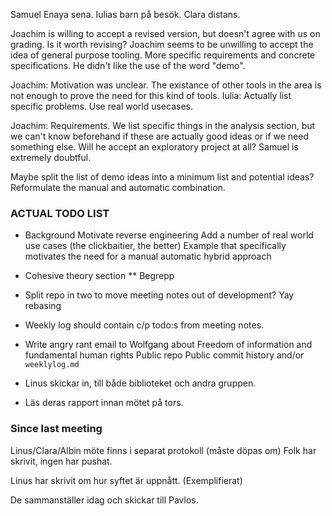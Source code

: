 Samuel Enaya sena.
Iulias barn på besök.
Clara distans.

Joachim is willing to accept a revised version, but doesn't agree with
us on grading.  Is it worth revising?
Joachim seems to be unwilling to accept the idea of general purpose
tooling.  More specific requirements and concrete specifications.  He
didn't like the use of the word "demo".

Joachim: Motivation was unclear. The existance of other tools in the
area is not enough to prove the need for this kind of tools.
Iulia: Actually list specific problems.
Use real world usecases.

Joachim: Requirements.
We list specific things in the analysis section, but we can't know
beforehand if these are actually good ideas or if we need something
else.
Will he accept an exploratory project at all? Samuel is extremely
doubtful.

Maybe split the list of demo ideas into a minimum list and potential
ideas?
Reformulate the manual and automatic combination.

### ACTUAL TODO LIST
* Background
	Motivate reverse engineering
	Add a number of real world use cases (the clickbaitier, the better)
	Example that specifically motivates the need for a
	manual automatic hybrid approach

* Cohesive theory section
** Begrepp

* Split repo in two to move meeting notes out of development?
	Yay rebasing

* Weekly log should contain c/p todo:s from meeting notes.

* Write angry rant email to Wolfgang about Freedom of information and
  fundamental human rights
	Public repo
	Public commit history and/or `weeklylog.md`

* Linus skickar in, till både biblioteket och andra gruppen.
* Läs deras rapport innan mötet på tors.

### Since last meeting
Linus/Clara/Albin möte finns i separat protokoll (måste döpas om)
Folk har skrivit, ingen har pushat.

Linus har skrivit om hur syftet är uppnått. (Exemplifierat)

De sammanställer idag och skickar till Pavlos.
